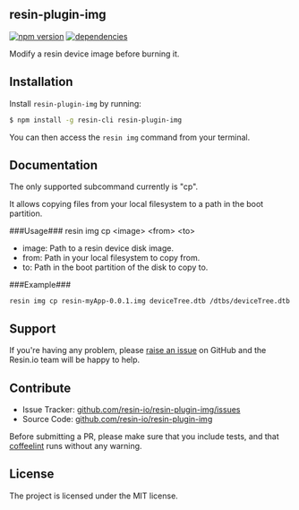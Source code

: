 resin-plugin-img
----------------

[![npm version](https://badge.fury.io/js/resin-plugin-img.svg)](http://badge.fury.io/js/resin-plugin-img)
[![dependencies](https://david-dm.org/resin-io/resin-plugin-img.png)](https://david-dm.org/resin-io/resin-plugin-img.png)

Modify a resin device image before burning it.

Installation
------------

Install `resin-plugin-img` by running:

```sh
$ npm install -g resin-cli resin-plugin-img
```

You can then access the `resin img` command from your terminal.

Documentation
-------------

The only supported subcommand currently is "cp".

It allows copying files from your local filesystem to a path in the boot partition.

###Usage###
resin img cp &lt;image> &lt;from> &lt;to>

 * image: Path to a resin device disk image.
 * from: Path in your local filesystem to copy from.
 * to: Path in the boot partition of the disk to copy to.

###Example###

```resin img cp resin-myApp-0.0.1.img deviceTree.dtb /dtbs/deviceTree.dtb```

Support
-------

If you're having any problem, please [raise an issue](https://github.com/resin-io/resin-plugin-img/issues/new) on GitHub and the Resin.io team will be happy to help.

Contribute
----------

- Issue Tracker: [github.com/resin-io/resin-plugin-img/issues](https://github.com/resin-io/resin-plugin-img/issues)
- Source Code: [github.com/resin-io/resin-plugin-img](https://github.com/resin-io/resin-plugin-img)

Before submitting a PR, please make sure that you include tests, and that [coffeelint](http://www.coffeelint.org/) runs without any warning.

License
-------

The project is licensed under the MIT license.
